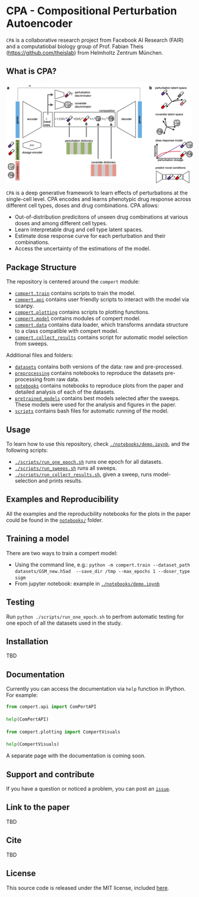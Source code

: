 # CPA - Compositional Perturbation Autoencoder

`CPA` is a collaborative research project from
Facebook AI Research (FAIR) and a computatiobal biology group of Prof. Fabian 
Theis (https://github.com/theislab) from Helmholtz Zentrum München. 

## What is CPA?
![Screenshot](Figure1.png)

`CPA` is a deep generative framework to learn effects of perturbations at the single-cell level. CPA encodes and learns phenotypic drug response across different cell types, doses and drug combinations. CPA allows:

* Out-of-distribution predicitons of unseen drug combinations at various doses and among different cell types.
* Learn interpretable drug and cell type latent spaces.
* Estimate dose response curve for each perturbation and their combinations.
* Access the uncertainty of the estimations of the model.

## Package Structure

The repository is centered around the `compert` module:

* [`compert.train`](compert/train.py) contains scripts to train the model.
* [`compert.api`](compert/api.py) contains user friendly scripts to interact with the model via scanpy.
* [`compert.plotting`](compert/plotting.py) contains scripts to plotting functions.
* [`compert.model`](compert/model.py) contains modules of compert model.
* [`compert.data`](compert/data.py) contains data loader, which transforms anndata structure to a class compatible with compert model.
* [`compert.collect_results`](compert/collect_results.py) contains script for automatic model selection from sweeps.

Additional files and folders:

* [`datasets`](datasets/) contains both versions of the data: raw and pre-processed.
* [`preprocessing`](preprocessing/) contains notebooks to reproduce the datasets pre-processing from raw data.
* [`notebooks`](notebooks/) contains notebooks to reproduce plots from the paper and detailed analysis of each of the datasets.
* [`pretrained_models`](pretrained_models/) contains best models selected after the sweeps. These models were used for the analysis and figures in the paper.
* [`scripts`](scripts/) contains bash files for automatic running of the model.

## Usage

To learn how to use this repository, check 
[`./notebooks/demo.ipynb`](notebooks/demo.ipynb), and the following scripts:

* [`./scripts/run_one_epoch.sh`](scripts/run_one_epoch.sh) runs one epoch for all datasets.
* [`./scripts/run_sweeps.sh`](scripts/run_sweeps.sh) runs all sweeps.
* [`./scripts/run_collect_results.sh`](scripts/run_collect_results.sh), given a sweep, runs model-selection and prints results.

## Examples and Reproducibility
All the examples and the reproducbility notebooks for the plots in the paper could be found in the [`notebooks/`](notebooks/) folder.

## Training a model

There are two ways to train a compert model:

* Using the command line, e.g.: `python -m compert.train --dataset_path datasets/GSM_new.h5ad  --save_dir /tmp --max_epochs 1 --doser_type sigm`
* From jupyter notebook: example in [`./notebooks/demo.ipynb`](notebooks/demo.ipynb)

## Testing

Run `python ./scripts/run_one_epoch.sh` to perfrom automatic testing for one epoch of all the datasets used in the study.

## Installation

TBD

## Documentation

Currently you can access the documentation via `help` function in IPython. For example:

```python
from compert.api import ComPertAPI

help(ComPertAPI)

from compert.plotting import CompertVisuals

help(CompertVisuals)

```

A separate page with the documentation is coming soon.

## Support and contribute

If you have a question or noticed a problem, you can post an [`issue`](https://github.com/klanita/test_AdvAE/issues/new).

## Link to the paper

TBD 

## Cite

TBD

## License

This source code is released under the MIT license, included [here](LICENSE).
